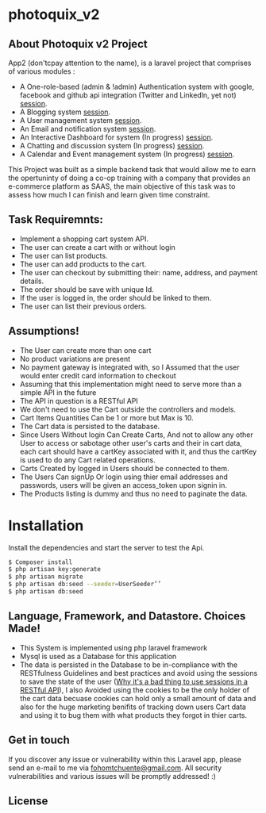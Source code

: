 # photoquix_v2

## About Photoquix v2 Project
App2 (don'tcpay attention to the name), is a laravel project that comprises of various modules :
- A One-role-based (admin & !admin) Authentication system with google, facebook and github api integration (Twitter and Linkedln, yet not) [session](https://laravel.com/docs/session).
- A Blogging system [session](https://laravel.com/docs/session).
- A User management system [session](https://laravel.com/docs/session).
- An Email and notification system [session](https://laravel.com/docs/session).
- An Interactive Dashboard for system (In progress) [session](https://laravel.com/docs/session).
- A Chatting and discussion system (In progress) [session](https://laravel.com/docs/session).
- A Calendar and Event management system (In progress) [session](https://laravel.com/docs/session).


This Project was built as a simple backend task that would allow me to earn the opertuninty of doing a co-op training with a company that provides an e-commerce platform as SAAS, the main objective of this task was to assess how much I can finish and learn given time constraint.

## Task Requiremnts:
  - Implement a shopping cart system API.
  - The user can create a cart with or without login
  - The user can list products.
  - The user can add products to the cart.
  - The user can checkout by submitting their: name, address, and payment details.
  - The order should be save with unique Id.
  - If the user is logged in, the order should be linked to them.
  - The user can list their previous orders.

## Assumptions!
  - The User can create more than one cart
  - No product variations are present
  - No payment gateway is integrated with, so I Assumed that the user would enter credit card information to checkout
  - Assuming that this implementation might need to serve more than a simple API in the future
  - The API in question is a RESTful API
  - We don't need to use the Cart outside the controllers and models.
  - Cart Items Quantities Can be 1 or more but Max is 10.
  - The Cart data is persisted to the database.
  - Since Users Without login Can Create Carts, And not to allow any other User to access or sabotage other user's carts and their in cart data, each cart should have a cartKey associated with it, and thus the cartKey is used to do any Cart related operations.
  - Carts Created by logged in Users should be connected to them.
  - The Users Can signUp Or login using thier email addresses and passwords, users will be given an access_token upon signin in.
  - The Products listing is dummy and thus no need to paginate the data.

# Installation

Install the dependencies and start the server to test the Api.

```sh
$ Composer install
$ php artisan key:generate
$ php artisan migrate
$ php artisan db:seed --seeder=UserSeeder’’
$ php artisan db:seed
```

## Language, Framework, and Datastore. Choices Made!
  - This System is implemented using php laravel framework
  - Mysql is used as a Database for this application
  - The data is persisted in the Database to be in-compliance with the RESTfulness Guidelines and best practices and avoid using the sessions to save the state of the user ([Why it's a bad thing to use sessions in a RESTful API](https://stackoverflow.com/a/20311981)), I also Avoided using the cookies to be the only holder of the cart data becuase cookies can hold only a small amount of data and also for the huge marketing benifits of tracking down users Cart data and using it to bug them with what products they forgot in thier carts.

## Get in touch

If you discover any issue or vulnerability within this Laravel app, please send an e-mail to me via [fohomtchuente@gmail.com](mailto:fohomtchuente@gmail.com). All security vulnerabilities and various issues will be promptly addressed! :)

## License
